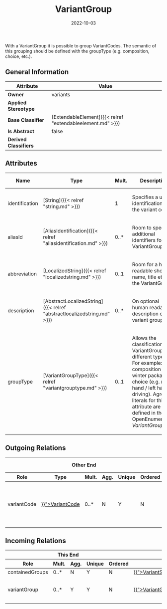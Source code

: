 ﻿---
title: VariantGroup
toc: false
type: specs
date: "2022-10-03"
draft: false
specification: VEC
version: 2.0.1
documentType: "Recommendation"
elementType: Class
classes:
  - VariantGroup
menu_name: vec-2.0.1
---
<p> With a VariantGroup it is possible to group VariantCodes. The semantic of this grouping should be defined with the groupType (e.g. composition, choice, etc.).      </p>

## General Information

| Attribute               | Value |
|-------------------------|-------|
| **Owner**               | variants |
| **Applied Stereotype**  |   |
| **Base Classifier**     | [ExtendableElement]({{< relref "extendableelement.md" >}})<br/>  |
| **Is Abstract**         | false |
| **Derived Classifiers** |   |

## Attributes
|  Name  |  Type  |  Mult.  |  Description  |  Owning Classifier  |
|--------|--------|---------|---------------|--------------|
|identification| [String]({{< relref "string.md" >}}) | 1 | <p>Specifies a unique identification of the variant code. </p> | [VariantGroup]({{< relref "variantgroup.md" >}}) |
|aliasId| [AliasIdentification]({{< relref "aliasidentification.md" >}}) | 0..* | <p> Room to specify additional identifiers for the VariantGroup.      </p> | [VariantGroup]({{< relref "variantgroup.md" >}}) |
|abbreviation| [LocalizedString]({{< relref "localizedstring.md" >}}) | 0..1 | <p> Room for a human readable short name, title etc. of the VariantGroup.      </p> | [VariantGroup]({{< relref "variantgroup.md" >}}) |
|description| [AbstractLocalizedString]({{< relref "abstractlocalizedstring.md" >}}) | 0..* | <p>On optional human readable description of the variant group. </p> | [VariantGroup]({{< relref "variantgroup.md" >}}) |
|groupType| [VariantGroupType]({{< relref "variantgrouptype.md" >}}) | 0..1 | <p> Allows the classification of a VariantGroups into different types. For example: - composition (e.g. winter package) - choice (e.g. right hand / left hand driving). Agreed literals for this attribute are defined in the OpenEnumeration <i>VariantGroupType.</i>      </p> | [VariantGroup]({{< relref "variantgroup.md" >}}) |

## Outgoing Relations
<table>
    <thead>
        <tr>
           <th colspan="6">Other End</th>
           <th colspan="1">This End</th>
           <th colspan="1">General</th>
        </tr>
        <tr>
           <th>Role</th>
           <th>Type</th>
           <th>Mult.</th>
           <th>Agg.</th>
           <th>Unique</th>
           <th>Ordered</th>
           <th>Mult.</th>
           <th>Description</th>
        </tr>
    <thead>
    <tbody>
    <tr>
        <td>variantCode</td>
        <td><a href="{{< relref "variantcode.md" >}}">VariantCode</a></td>
        <td>0..*</td>
        <td>N</td>
        <td>Y</td>
        <td>N</td>
        <td>0..*</td>
        <td>References the VariantCodes that are member of the VariantGroup.</td>
    </tr>
    </tbody>
</table>

##  Incoming Relations
<table>
    <thead>
        <tr>
           <th colspan="5">This End</th>
           <th colspan="2">Other End</th>
           <th colspan="1">General</th>
        </tr>
        <tr>
           <th>Role</th>
           <th>Mult.</th>
           <th>Agg.</th>
           <th>Unique</th>
           <th>Ordered</th>
           <th>Type</th>
           <th>Mult.</th>
           <th>Description</th>
        </tr>
    <thead>
    <tbody>
    <tr>
        <td>containedGroups</td>
        <td>0..*</td>
        <td>N</td>
        <td>Y</td>
        <td>N</td>
        <td><a href="{{< relref "variantstructurenode.md" >}}">VariantStructureNode</a></td>
        <td>0..*</td>
        <td></td>
    </tr>
    <tr>
        <td>variantGroup</td>
        <td>0..*</td>
        <td>Y</td>
        <td>Y</td>
        <td>N</td>
        <td><a href="{{< relref "variantgroupspecification.md" >}}">VariantGroupSpecification</a></td>
        <td>1</td>
        <td>Specifies the individual VariantGroups defined in the VariantGroupSpecification.</td>
    </tr>
    </tbody>
</table>



